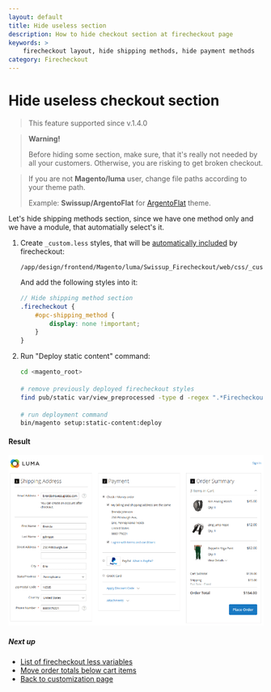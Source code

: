 ```yaml
---
layout: default
title: Hide useless section
description: How to hide checkout section at firecheckout page
keywords: >
    firecheckout layout, hide shipping methods, hide payment methods
category: Firecheckout
---
```


# Hide useless checkout section

> This feature supported since v.1.4.0

> **Warning!**
>
> Before hiding some section, make sure, that it's really not needed by all your
> customers. Otherwise, you are risking to get broken checkout.

> If you are not **Magento/luma** user, change file paths according to your
> theme path.
>
> Example: **Swissup/ArgentoFlat** for [ArgentoFlat](/m2/argento/) theme.

Let's hide shipping methods section, since we have one method only and we have
a module, that automatially select's it.

 1. Create `_custom.less` styles, that will be [automatically included](../custom-css/)
    by firecheckout:

    ```
    /app/design/frontend/Magento/luma/Swissup_Firecheckout/web/css/_custom.less
    ```

    And add the following styles into it:

    ```scss
    // Hide shipping method section
    .firecheckout {
        #opc-shipping_method {
            display: none !important;
        }
    }
    ```

 3. Run "Deploy static content" command:

    ```bash
    cd <magento_root>

    # remove previously deployed firecheckout styles
    find pub/static var/view_preprocessed -type d -regex ".*Firecheckout.*css" -exec rm -rf {} \;

    # run deployment command
    bin/magento setup:static-content:deploy
    ```

#### Result

![Firecheckout with header navigation](/images/m2/firecheckout/customization/hide-useless-checkout-section/firecheckout.png)

##### Next up

- [List of firecheckout less variables](../less-variables/)
- [Move order totals below cart items](../move-order-totals-below-cart-items/)
- [Back to customization page](../)
